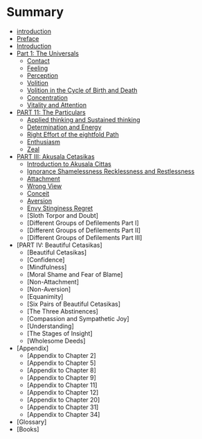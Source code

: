 # Summary

* [introduction](README.md)
* [Preface](preface.md)
* [Introduction](introduction.md)
* [Part 1: The Universals](universals.md)
   * [Contact](contact.md)
   * [Feeling](feeling.md)
   * [Perception](perception.md)
   * [Volition](volition.md)
   * [Volition in the Cycle of Birth and Death](cycle.md)
   * [Concentration](concentration.md)
   * [Vitality and Attention](vitality.md)
* [PART 11: The Particulars](particulars.md)
   * [Applied thinking and Sustained thinking](thinking.md)
   * [Determination and Energy](energy.md)
   * [Right Effort of the eightfold Path](path.md)
   * [Enthusiasm](enthusiasm.md)
   * [Zeal](zeal.md)
* [PART III: Akusala Cetasikas](akusala.md)
   * [Introduction to Akusala Cittas](akusalintro.md)
   * [Ignorance Shamelessness Recklessness and Restlessness](ignorance.md)
   * [Attachment](attachment.md)
   * [Wrong View](wrong_view.md)
   * [Conceit](conceit.md)
   * [Aversion](aversion.md)
   * [Envy Stinginess Regret](envy_stinginess_regret.md)
   * [Sloth Torpor and Doubt]
   * [Different Groups of Defilements Part I]
   * [Different Groups of Defilements Part II]
   * [Different Groups of Defilements Part III]
* [PART IV: Beautiful Cetasikas]
   * [Beautiful Cetasikas]
   * [Confidence]
   * [Mindfulness]
   * [Moral Shame and Fear of Blame]
   * [Non-Attachment]
   * [Non-Aversion]
   * [Equanimity]
   * [Six Pairs of Beautiful Cetasikas]
   * [The Three Abstinences]
   * [Compassion and Sympathetic Joy]
   * [Understanding]
   * [The Stages of Insight]
   * [Wholesome Deeds]
* [Appendix]
   * [Appendix to Chapter 2]
   * [Appendix to Chapter 5]
   * [Appendix to Chapter 8]
   * [Appendix to Chapter 9]
   * [Appendix to Chapter 11]
   * [Appendix to Chapter 12]
   * [Appendix to Chapter 20]
   * [Appendix to Chapter 31]
   * [Appendix to Chapter 34]
* [Glossary]
* [Books]

